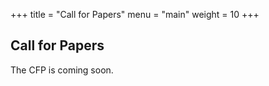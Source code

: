 +++
title = "Call for Papers"
menu = "main"
weight = 10
+++

## Call for Papers

The CFP is coming soon.
